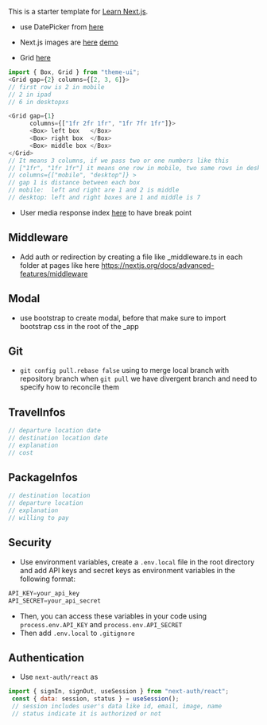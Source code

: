 This is a starter template for [Learn Next.js](https://nextjs.org/learn).
* use DatePicker from [here](https://codeburst.io/form-validation-with-next-js-react-part-2-60753d98c252)

* Next.js images are [here](https://github.com/vercel/next.js/blob/canary/examples/image-component/pages/background.js) [demo](https://image-component.nextjs.gallery/background)
* Grid [here](https://theme-ui.com/components/grid)
```javascript
import { Box, Grid } from "theme-ui";
<Grid gap={2} columns={[2, 3, 6]}>
// first row is 2 in mobile
// 2 in ipad 
// 6 in desktopxs
```
```javascript
<Grid gap={1}
      columns={["1fr 2fr 1fr", "1fr 7fr 1fr"]}>
      <Box> left box   </Box>
      <Box> right box  </Box>
      <Box> middle box </Box>
</Grid>
// It means 3 columns, if we pass two or one numbers like this 
// ["1fr", "1fr 1fr"] it means one row in mobile, two same rows in desktop
// columns={["mobile", "desktop"]} >
// gap 1 is distance between each box
// mobile:  left and right are 1 and 2 is middle
// desktop: left and right boxes are 1 and middle is 7
```

* User media response index [here](https://theme-ui.com/packages/match-media/) to have break point

## Middleware
* Add auth or redirection by creating a file like _middleware.ts in each folder at pages like here
https://nextjs.org/docs/advanced-features/middleware

## Modal
* use bootstrap to create  modal, before that make sure to import bootstrap css in the root of the _app 


## Git
* `git config pull.rebase false` using to merge local branch with repository branch when `git pull` we have divergent branch and need to specify how to reconcile them


## TravelInfos
```javascript
// departure location date 
// destination location date
// explanation
// cost 

```
## PackageInfos
```javascript
// destination location
// departure location 
// explanation
// willing to pay

```

## Security

* Use environment variables, create a `.env.local` file in the root directory and add API keys and secret keys as environment variables in the following format:
```javascript
API_KEY=your_api_key
API_SECRET=your_api_secret
```
* Then, you can access these variables in your code using `process.env.API_KEY` and `process.env.API_SECRET`
* Then add `.env.local` to `.gitignore` 


## Authentication
* Use `next-auth/react` as
```javascript
import { signIn, signOut, useSession } from "next-auth/react";
 const { data: session, status } = useSession();
 // session includes user's data like id, email, image, name
 // status indicate it is authorized or not
```
